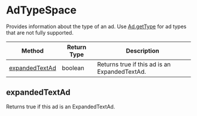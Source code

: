 # AdTypeSpace
Provides information about the type of an ad. Use [Ad.getType](./Ad#getType) for ad types that are not fully supported.      

|Method|Return Type|Description|
|-|-|-
[expandedTextAd](#expandedtextad)|boolean|Returns true if this ad is an ExpandedTextAd. <br />

## <a name="expandedtextad"></a>expandedTextAd
Returns true if this ad is an ExpandedTextAd. 


